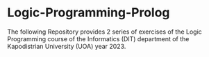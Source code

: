 # Logic-Programming-Prolog

The following Repository provides 2 series of exercises of the Logic Programming course of the Informatics (DIT) department of the Kapodistrian University (UOA) year 2023.
